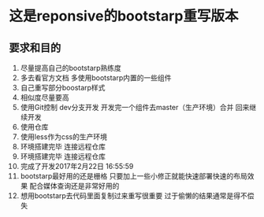 # 这是reponsive的bootstarp重写版本

## 要求和目的
1. 尽量提高自己的bootstarp熟练度
2. 多去看官方文档 多使用bootstarp内置的一些组件
3. 自己重写部分boostarp样式
4. 相似度尽量要高
5. 使用Git控制 dev分支开发 开发完一个组件去master（生产环境）合并 回来继续开发
6. 使用仓库
7. 使用less作为css的生产环境
8. 环境搭建完毕 连接远程仓库
9. 环境搭建完毕 连接远程仓库
10. 完成了开发2017年2月22日 16:55:59 
11. bootstarp最好用的还是栅格 只要加上一些小修正就能快速部署快速的布局效果 配合媒体查询还是非常好用的 
12. 想用bootstarp去代码里面复制过来重写很重要 过于偷懒的结果通常是得不偿失









